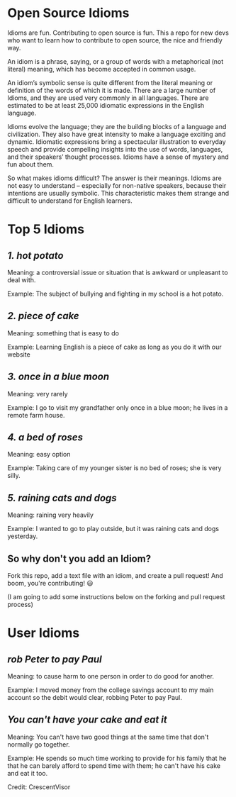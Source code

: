 # Open Source Idioms
Idioms are fun. Contributing to open source is fun. This a repo for new devs who want to learn how to contribute to open source, the nice and friendly way.

An idiom is a phrase, saying, or a group of words with a metaphorical (not literal) meaning, which has become accepted in common usage.

An idiom’s symbolic sense is quite different from the literal meaning or definition of the words of which it is made. There are a large number of Idioms, and they are used very commonly in all languages. There are estimated to be at least 25,000 idiomatic expressions in the English language.

Idioms evolve the language; they are the building blocks of a language and civilization. They also have great intensity to make a language exciting and dynamic. Idiomatic expressions bring a spectacular illustration to everyday speech and provide compelling insights into the use of words, languages, and their speakers’ thought processes. Idioms have a sense of mystery and fun about them.

So what makes idioms difficult?
The answer is their meanings. Idioms are not easy to understand – especially for non-native speakers, because their intentions are usually symbolic. This characteristic makes them strange and difficult to understand for English learners.

# Top 5 Idioms 

## **_1. hot potato_**

Meaning: a controversial issue or situation that is awkward or unpleasant to deal with.

Example: The subject of bullying and fighting in my school is a hot potato.


## **_2. piece of cake_**

Meaning: something that is easy to do

Example: Learning English is a piece of cake as long as you do it with our website

## **_3. once in a blue moon_**

Meaning: very rarely

Example: I go to visit my grandfather only once in a blue moon; he lives in a remote farm house.


## **_4. a bed of roses_**

Meaning: easy option

Example: Taking care of my younger sister is no bed of roses; she is very silly.


## **_5. raining cats and dogs_**

Meaning: raining very heavily

Example: I wanted to go to play outside, but it was raining cats and dogs yesterday.


## So why don't you add an Idiom?
Fork this repo, add a text file with an idiom, and create a pull request! And boom, you're contributing! 😃

(I am going to add some instructions below on the forking and pull request process) 


# User Idioms 
## **_rob Peter to pay Paul_**

Meaning: to cause harm to one person in order to do good for another.

Example: I moved money from the college savings account to my main account so the debit would clear, robbing Peter to pay Paul.

## **_You can't have your cake and eat it_**

Meaning: You can't have two good things at the same time that don't normally go together.

Example: He spends so much time working to provide for his family that he that he can barely afford to spend time with them; he can't have his cake and eat it too.

Credit: CrescentVisor
